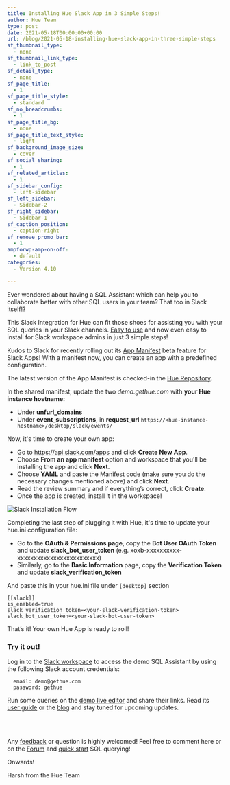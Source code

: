 ```yaml
---
title: Installing Hue Slack App in 3 Simple Steps!
author: Hue Team
type: post
date: 2021-05-18T00:00:00+00:00
url: /blog/2021-05-18-installing-hue-slack-app-in-three-simple-steps
sf_thumbnail_type:
  - none
sf_thumbnail_link_type:
  - link_to_post
sf_detail_type:
  - none
sf_page_title:
  - 1
sf_page_title_style:
  - standard
sf_no_breadcrumbs:
  - 1
sf_page_title_bg:
  - none
sf_page_title_text_style:
  - light
sf_background_image_size:
  - cover
sf_social_sharing:
  - 1
sf_related_articles:
  - 1
sf_sidebar_config:
  - left-sidebar
sf_left_sidebar:
  - Sidebar-2
sf_right_sidebar:
  - Sidebar-1
sf_caption_position:
  - caption-right
sf_remove_promo_bar:
  - 1
ampforwp-amp-on-off:
  - default
categories:
  - Version 4.10

---
```

Ever wondered about having a SQL Assistant which can help you to collaborate better with other SQL users in your team? That too in Slack itself!?

This Slack Integration for Hue can fit those shoes for assisting you with your SQL queries in your Slack channels. [Easy to use](https://docs.gethue.com/user/concept/#slack) and now even easy to install for Slack workspace admins in just 3 simple steps!

Kudos to Slack for recently rolling out its [App Manifest](https://api.slack.com/reference/manifests) beta feature for Slack Apps! With a manifest now, you can create an app with a predefined configuration.

The latest version of the App Manifest is checked-in the [Hue Repository](https://github.com/cloudera/hue/blob/master/tools/slack/manifest.yml).

In the shared manifest, update the two _demo.gethue.com_ with **your Hue instance hostname:**
- Under **unfurl_domains**
- Under **event_subscriptions**, in **request_url** `https://<hue-instance-hostname>/desktop/slack/events/`

Now, it's time to create your own app:
- Go to https://api.slack.com/apps and click **Create New App**.
- Choose **From an app manifest** option and workspace that you'll be installing the app and click **Next**.
- Choose **YAML** and paste the Manifest code (make sure you do the necessary changes mentioned above) and click **Next**.
- Read the review summary and if everything’s correct, click **Create**.
- Once the app is created, install it in the workspace!

![Slack Installation Flow](https://cdn.gethue.com/uploads/2021/05/slack-install.gif)

Completing the last step of plugging it with Hue, it's time to update your hue.ini configuration file:
- Go to the **OAuth & Permissions page**, copy the **Bot User OAuth Token** and update **slack_bot_user_token** (e.g. xoxb-xxxxxxxxxx-xxxxxxxxxxxxxxxxxxxxxxxxx)
- Similarly, go to the **Basic Information** page, copy the **Verification Token** and update **slack_verification_token**

And paste this in your hue.ini file under `[desktop]` section

    [[slack]]
    is_enabled=true
    slack_verification_token=<your-slack-verification-token>
    slack_bot_user_token=<your-slack-bot-user-token>

That’s it! Your own Hue App is ready to roll!
### Try it out!

Log in to the [Slack workspace](https://hue-sql-assistant.slack.com/) to access the demo SQL Assistant by using the following Slack account credentials:

      email: demo@gethue.com
      password: gethue

Run some queries on the [demo live editor](https://demo.gethue.com/) and share their links. Read its [user guide](https://docs.gethue.com/user/concept/#share-to-slack) or the [blog](https://gethue.com/blog/2021-04-09-collaborate-on-your-sql-queries-and-results-directly-within-slack/) and stay tuned for upcoming updates.

</br>
</br>

Any [feedback](https://github.com/cloudera/hue/issues) or question is highly welcomed! Feel free to comment here or on the <a href="https://discourse.gethue.com/">Forum</a> and <a href="https://docs.gethue.com/quickstart/">quick start</a> SQL querying!

Onwards!

Harsh from the Hue Team
